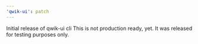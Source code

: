 ```yaml
---
'qwik-ui': patch
---
```


Initial release of qwik-ui cli
This is not production ready, yet. It was released for testing purposes only.
